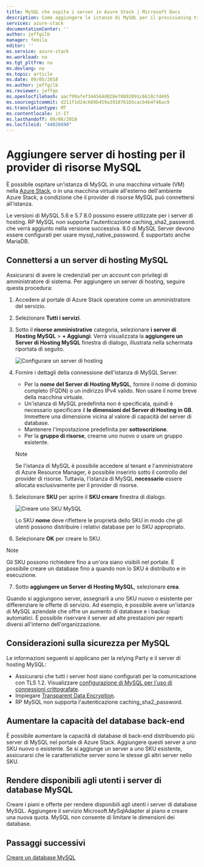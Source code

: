```yaml
---
title: MySQL che ospita i server in Azure Stack | Microsoft Docs
description: Come aggiungere le istanze di MySQL per il provisioning tramite il Provider di risorse MySQL Adapter
services: azure-stack
documentationCenter: ''
author: jeffgilb
manager: femila
editor: ''
ms.service: azure-stack
ms.workload: na
ms.tgt_pltfrm: na
ms.devlang: na
ms.topic: article
ms.date: 09/05/2018
ms.author: jeffgilb
ms.reviewer: jeffgo
ms.openlocfilehash: aacf99afef344564d028e78892091c6618c7d495
ms.sourcegitcommit: d211f1d24c669b459a3910761b5cacb4b4f46ac9
ms.translationtype: MT
ms.contentlocale: it-IT
ms.lasthandoff: 09/06/2018
ms.locfileid: "44026690"
---
```

# <a name="add-hosting-servers-for-the-mysql-resource-provider"></a>Aggiungere server di hosting per il provider di risorse MySQL

È possibile ospitare un'istanza di MySQL in una macchina virtuale (VM) nella [Azure Stack](azure-stack-poc.md), o in una macchina virtuale all'esterno dell'ambiente Azure Stack, a condizione che il provider di risorse MySQL può connettersi all'istanza.

Le versioni di MySQL 5.6 e 5.7 8.0 possono essere utilizzate per i server di hosting. RP MySQL non supporta l'autenticazione caching_sha2_password. che verrà aggiunto nella versione successiva. 8.0 di MySQL Server devono essere configurati per usare mysql_native_password. È supportato anche MariaDB.

## <a name="connect-to-a-mysql-hosting-server"></a>Connettersi a un server di hosting MySQL

Assicurarsi di avere le credenziali per un account con privilegi di amministratore di sistema. Per aggiungere un server di hosting, seguire questa procedura:

1. Accedere al portale di Azure Stack operatore come un amministratore del servizio.
2. Selezionare **Tutti i servizi**.
3. Sotto il **risorse amministrative** categoria, selezionare **i server di Hosting MySQL** > **+ Aggiungi**. Verrà visualizzata la **aggiungere un Server di Hosting MySQL** finestra di dialogo, illustrata nella schermata riportata di seguito.

   ![Configurare un server di hosting](./media/azure-stack-mysql-rp-deploy/mysql-add-hosting-server-2.png)

4. Fornire i dettagli della connessione dell'istanza di MySQL Server.

   * Per la **nome del Server di Hosting MySQL**, fornire il nome di dominio completo (FQDN) o un indirizzo IPv4 valido. Non usare il nome breve della macchina virtuale.
   * Un'istanza di MySQL predefinita non è specificata, quindi è necessario specificare il **le dimensioni del Server di Hosting in GB**. Immettere una dimensione vicina al valore di capacità del server di database.
   * Mantenere l'impostazione predefinita per **sottoscrizione**.
   * Per la **gruppo di risorse**, crearne uno nuovo o usare un gruppo esistente.

   > [!NOTE]
   > Se l'istanza di MySQL è possibile accedere al tenant e l'amministratore di Azure Resource Manager, è possibile inserirlo sotto il controllo del provider di risorse. Tuttavia, l'istanza di MySQL **necessario** essere allocata esclusivamente per il provider di risorse.

5. Selezionare **SKU** per aprire il **SKU creare** finestra di dialogo.

   ![Creare uno SKU MySQL](./media/azure-stack-mysql-rp-deploy/mysql-new-sku.png)

   Lo SKU **nome** deve riflettere le proprietà dello SKU in modo che gli utenti possono distribuire i relativi database per lo SKU appropriato.

6. Selezionare **OK** per creare lo SKU.
> [!NOTE]
> Gli SKU possono richiedere fino a un'ora siano visibili nel portale. È possibile creare un database fino a quando non lo SKU è distribuito e in esecuzione.

7. Sotto **aggiungere un Server di Hosting MySQL**, selezionare **crea**.

Quando si aggiungono server, assegnarli a uno SKU nuovo o esistente per differenziare le offerte di servizio. Ad esempio, è possibile avere un'istanza di MySQL aziendale che offre un aumento di database e i backup automatici. È possibile riservare il server ad alte prestazioni per reparti diversi all'interno dell'organizzazione.

## <a name="security-considerations-for-mysql"></a>Considerazioni sulla sicurezza per MySQL

Le informazioni seguenti si applicano per la relying Party e il server di hosting MySQL:

* Assicurarsi che tutti i server host siano configurati per la comunicazione con TLS 1.2. Visualizzare [configurazione di MySQL per l'uso di connessioni crittografate](https://dev.mysql.com/doc/refman/5.7/en/using-encrypted-connections.html).
* Impiegare [Transparent Data Encryption](https://dev.mysql.com/doc/mysql-secure-deployment-guide/5.7/en/secure-deployment-data-encryption.html).
* RP MySQL non supporta l'autenticazione caching_sha2_password.

## <a name="increase-backend-database-capacity"></a>Aumentare la capacità del database back-end

È possibile aumentare la capacità di database di back-end distribuendo più server di MySQL nel portale di Azure Stack. Aggiungere questi server a uno SKU nuovo o esistente. Se si aggiunge un server a uno SKU esistente, assicurarsi che le caratteristiche server sono le stesse gli altri server nello SKU.

## <a name="make-mysql-database-servers-available-to-your-users"></a>Rendere disponibili agli utenti i server di database MySQL

Creare i piani e offerte per rendere disponibili agli utenti i server di database MySQL. Aggiungere il servizio Microsoft.MySqlAdapter al piano e creare una nuova quota. MySQL non consente di limitare le dimensioni dei database.

## <a name="next-steps"></a>Passaggi successivi

[Creare un database MySQL](azure-stack-mysql-resource-provider-databases.md)